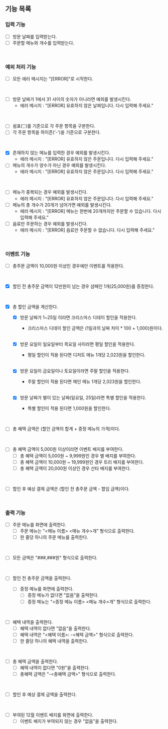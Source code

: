 ## 기능 목록

### 입력 기능
- [ ] 방문 날짜를 입력받는다.
- [ ] 주문할 메뉴와 개수를 입력받는다.
<br>

### 예외 처리 기능
- [ ] 모든 에러 메시지는 "[ERROR]"로 시작한다.
<br>

- [ ] 방문 날짜가 1에서 31 사이의 숫자가 아니라면 예외를 발생시킨다.
	- 에러 메시지 : "[ERROR] 유효하지 않은 날짜입니다. 다시 입력해 주세요."
<br>

- [ ] 쉼표(',')를 기준으로 각 주문 항목을 구분한다.
- [ ] 각 주문 항목을 하이픈('-')을 기준으로 구분한다.
<br>

- [x] 존재하지 않는 메뉴를 입력한 경우 예외를 발생시킨다.
	- 에러 메시지 : "[ERROR] 유효하지 않은 주문입니다. 다시 입력해 주세요."
- [ ] 메뉴의 개수가 양수가 아닌 경우 예외를 발생시킨다.
	- 에러 메시지 : "[ERROR] 유효하지 않은 주문입니다. 다시 입력해 주세요."
<br>

- [ ] 메뉴가 중복되는 경우 예외를 발생시킨다.
	- 에러 메시지 : "[ERROR] 유효하지 않은 주문입니다. 다시 입력해 주세요."
- [ ] 메뉴의 총 개수가 20개가 넘어가면 예외를 발생시킨다.
	- 에러 메시지 : "[ERROR] 메뉴는 한번에 20개까지만 주문할 수 있습니다. 다시 입력해 주세요."
- [ ] 음료만 주문하는 경우 예외를 발생시킨다.
	- 에러 메시지 : "[ERROR] 음료만 주문할 수 없습니다. 다시 입력해 주세요."
<br>

### 이벤트 기능
- [ ] 총주문 금액이 10,000원 이상인 경우에만 이벤트를 적용한다.
<br>

- [x] 할인 전 총주문 금액이 12만원이 넘는 경우 샴페인 1개(25,000원)를 증정한다.
<br>

- [x] 총 할인 금액을 계산한다.
	- [x] 방문 날짜가 1~25일 이라면 크리스마스 디데이 할인을 적용한다.
      - 크리스마스 디데이 할인 금액은 (1일과의 날짜 차이 * 100 + 1,000)원이다.
      <br>

	- [x] 방문 요일이 일요일부터 목요일 사이라면 평일 할인을 적용한다.
      - 평일 할인이 적용 된다면 디저트 메뉴 1개당 2,023원을 할인한다.
      <br>

	- [x] 방문 요일이 금요일이나 토요일이라면 주말 할인을 적용한다.
      - 주말 할인이 적용 된다면 메인 메뉴 1개당 2,023원을 할인한다.
      <br>

	- [x] 방문 날짜가 별이 있는 날짜(일요일, 25일)라면 특별 할인을 적용한다.
      - 특별 할인이 적용 된다면 1,000원을 할인한다.
<br>

- [ ] 총 혜택 금액은 (할인 금액의 합계 + 증정 메뉴의 가격)이다.
<br>

- [ ] 총 혜택 금액이 5,000원 이상이라면 이벤트 배지를 부여한다.
	- [ ] 총 혜택 금액이 5,000원 ~ 9,999원인 경우 별 배지를 부여한다.
	- [ ] 총 혜택 금액이 10,000원 ~ 19,999원인 경우 트리 배지를 부여한다.
	- [ ] 총 혜택 금액이 20,000원 이상인 경우 산타 배지를 부여한다.
<br>

- [ ] 할인 후 예상 결제 금액은 (할인 전 총주문 금액 - 할임 금액)이다.
<br>

### 출력 기능
- [ ] 주문 메뉴를 화면에 출력한다.
	- [ ] 주문 메뉴는 "<메뉴 이름> <메뉴 개수>개" 형식으로 출력한다.
	- [ ] 한 줄당 하나의 주문 메뉴를 출력한다.
<br>

- [ ] 모든 금액은 "###,###원" 형식으로 출력한다.
<br>

- [ ] 할인 전 총주문 금액을 출력한다.
  <br>

  - [ ] 증정 메뉴를 화면에 출력한다.
	- [ ] 증정 메뉴가 없다면 "없음"을 출력한다.
	- [ ] 증정 메뉴는 "<증정 메뉴 이름> <메뉴 개수>개" 형식으로 출력한다.
<br>

- [ ] 혜택 내역을 출력한다.
	- [ ] 혜택 내역이 없다면 "없음"을 출력한다.
	- [ ] 혜택 내역은 "<혜택 이름>: -<혜택 금액>" 형식으로 출력한다.
	- [ ] 한 줄당 하나의 혜택 내역을 출력한다.
<br>

- [ ] 총 혜택 금액을 출력한다.
	- [ ] 혜택 내역이 없다면 "0원"을 출력한다.
	- [ ] 총혜택 금액은 "-<총혜택 금액>" 형식으로 출력한다.
<br>

- [ ] 할인 후 예상 결제 금액을 출력한다.
<br>

- [ ] 부여된 12월 이벤트 배지를 화면에 출력한다.
	- [ ] 이벤트 배지가 부여되지 않는 경우 "없음"을 출력한다.
